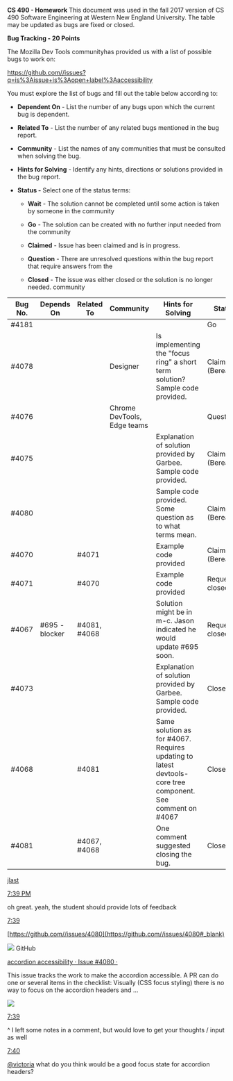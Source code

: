 **CS 490 - Homework**
This document was used in the fall 2017 version of CS 490 Software Engineering at Western New England University. The table may be updated as bugs are fixed or closed. 

**Bug Tracking - 20 Points**

The Mozilla Dev Tools communityhas provided us with a list of possible bugs to work on:

https://github.com//issues?q=is%3Aissue+is%3Aopen+label%3Aaccessibility

You must explore the list of bugs and fill out the table below according
to:

  - **Dependent On** - List the number of any bugs upon which the
    current bug is dependent.

  - **Related To** - List the number of any related bugs mentioned in
    the bug report.

  - **Community** - List the names of any communities that must be
    consulted when solving the bug.

  - **Hints for Solving** - Identify any hints, directions or solutions
    provided in the bug report.

  - **Status -** Select one of the status terms:
    
      - **Wait** - The solution cannot be completed until some action is
        taken by someone in the community
    
      - **Go** - The solution can be created with no further input
        needed from the community

      - **Claimed** - Issue has been claimed and is in progress.
    
      - **Question** - There are unresolved questions within the bug
        report that require answers from the
        
      - **Closed** - The issue was either closed or the solution is no longer needed.
community


|  Bug No.  | Depends On  |  Related To  | Community | Hints for Solving | Status |
| --------- | ----------- | ------------ | --------- | ----------------- | ------ |
| #4181     |             |              |           |                   | Go     |
| #4078     |             |              | Designer  | Is implementing the "focus ring" a short term solution? Sample code provided.  | Claimed (Berea)  |
| #4076     |             |              | Chrome DevTools, Edge teams |  | Question  |
| #4075     |             |              |           | Explanation of solution provided by Garbee. Sample code provided.  | Claimed (Berea)   |
| #4080     |             |              |           | Sample code provided. Some question as to what terms mean.  | Claimed (Berea)   |
| #4070     |             | #4071        |           | Example code provided  | Claimed (Berea)  |
| #4071     |             | #4070        |           | Example code provided  | Requested closed  |
| #4067     | #695 - blocker | #4081, #4068  |       | Solution might be in m-c. Jason indicated he would update #695 soon.  | Requested closed  |
| #4073     |             |              |           | Explanation of solution provided by Garbee. Sample code provided.  | Closed       |
| #4068     |             | #4081        |           | Same solution as for #4067. Requires updating to latest devtools-core tree component. See comment on #4067 | Closed       |
| #4081     |             | #4067, #4068 |           | One comment suggested closing the bug.  | Closed    |

[jlast](https://devtools-html.slack.com/team/U3UH6CSLR#_blank)

[7:39
PM](https://devtools-html.slack.com/archives/C3VTFTCBY/p1505777957000083#_blank)

oh great. yeah, the student should provide lots of
feedback

[7:39](https://devtools-html.slack.com/archives/C3VTFTCBY/p1505777959000106#_blank)

[https://github.com//issues/4080](https://github.com//issues/4080#_blank)

![](media/image1.png) GitHub

[accordion accessibility · Issue \#4080 ·
](https://github.com//issues/4080#_blank)

This issue tracks the work to make the accordion accessible. A PR can do
one or several items in the checklist: Visually (CSS focus styling)
there is no way to focus on the accordion headers and
...

![](media/image2.png)

[7:39](https://devtools-html.slack.com/archives/C3VTFTCBY/p1505777988000176#_blank)

^ I left some notes in a comment, but would love to get your thoughts /
input as
well

[7:40](https://devtools-html.slack.com/archives/C3VTFTCBY/p1505778010000195#_blank)

[@victoria](https://devtools-html.slack.com/team/U5E02H0AH#_blank) what
do you think would be a good focus state for accordion headers?
